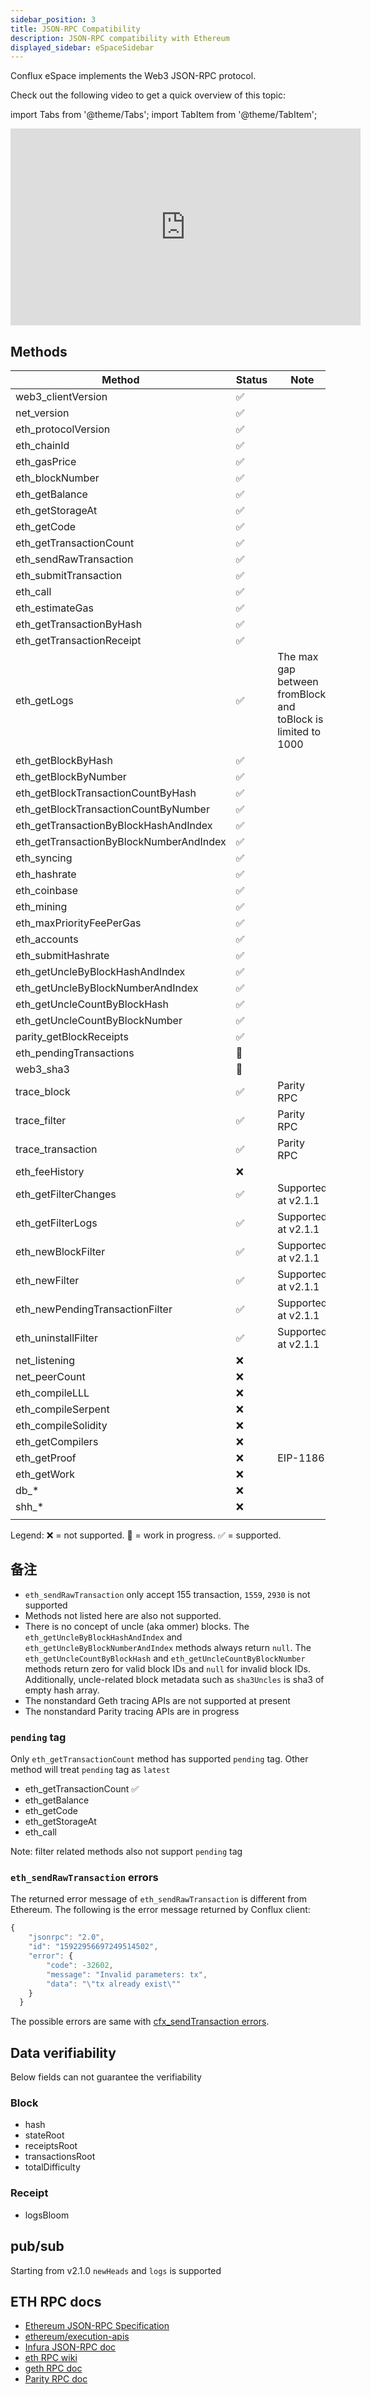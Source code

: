 ```yaml
---
sidebar_position: 3
title: JSON-RPC Compatibility
description: JSON-RPC compatibility with Ethereum
displayed_sidebar: eSpaceSidebar
---
```


Conflux eSpace implements the Web3 JSON-RPC protocol.

Check out the following video to get a quick overview of this topic:

import Tabs from '@theme/Tabs';
import TabItem from '@theme/TabItem';


<Tabs>
  <TabItem value="youtube" label="JSON-RPC Compatibility Video">
<iframe width="560" height="315" src="https://www.youtube.com/embed/svpqUAjzdk0?si=j6Ia3OEi8Go5DTPq" title="YouTube video player" frameborder="0" allow="accelerometer; autoplay; clipboard-write; encrypted-media; gyroscope; picture-in-picture; web-share" allowfullscreen></iframe>
  </TabItem>
</Tabs>

## Methods

| Method                                  | Status | Note                                                         |
| --------------------------------------- | ------ | ------------------------------------------------------------ |
| web3_clientVersion                      | ✅      |                                                              |
| net_version                             | ✅      |                                                              |
| eth_protocolVersion                     | ✅      |                                                              |
| eth_chainId                             | ✅      |                                                              |
| eth_gasPrice                            | ✅      |                                                              |
| eth_blockNumber                         | ✅      |                                                              |
| eth_getBalance                          | ✅      |                                                              |
| eth_getStorageAt                        | ✅      |                                                              |
| eth_getCode                             | ✅      |                                                              |
| eth_getTransactionCount                 | ✅      |                                                              |
| eth_sendRawTransaction                  | ✅      |                                                              |
| eth_submitTransaction                   | ✅      |                                                              |
| eth_call                                | ✅      |                                                              |
| eth_estimateGas                         | ✅      |                                                              |
| eth_getTransactionByHash                | ✅      |                                                              |
| eth_getTransactionReceipt               | ✅      |                                                              |
| eth_getLogs                             | ✅      | The max gap between fromBlock and toBlock is limited to 1000 |
| eth_getBlockByHash                      | ✅      |                                                              |
| eth_getBlockByNumber                    | ✅      |                                                              |
| eth_getBlockTransactionCountByHash      | ✅      |                                                              |
| eth_getBlockTransactionCountByNumber    | ✅      |                                                              |
| eth_getTransactionByBlockHashAndIndex   | ✅      |                                                              |
| eth_getTransactionByBlockNumberAndIndex | ✅      |                                                              |
| eth_syncing                             | ✅      |                                                              |
| eth_hashrate                            | ✅      |                                                              |
| eth_coinbase                            | ✅      |                                                              |
| eth_mining                              | ✅      |                                                              |
| eth_maxPriorityFeePerGas                | ✅      |                                                              |
| eth_accounts                            | ✅      |                                                              |
| eth_submitHashrate                      | ✅      |                                                              |
| eth_getUncleByBlockHashAndIndex         | ✅      |                                                              |
| eth_getUncleByBlockNumberAndIndex       | ✅      |                                                              |
| eth_getUncleCountByBlockHash            | ✅      |                                                              |
| eth_getUncleCountByBlockNumber          | ✅      |                                                              |
| parity_getBlockReceipts                 | ✅      |                                                              |
| eth_pendingTransactions                 | 🚧      |                                                              |
| web3_sha3                               | 🚧      |                                                              |
| trace_block                             | ✅      | Parity RPC                                                   |
| trace_filter                            | ✅      | Parity RPC                                                   |
| trace_transaction                       | ✅      | Parity RPC                                                   |
| eth_feeHistory                          | ❌      |                                                              |
| eth_getFilterChanges                    | ✅      | Supported at v2.1.1                                          |
| eth_getFilterLogs                       | ✅      | Supported at v2.1.1                                          |
| eth_newBlockFilter                      | ✅      | Supported at v2.1.1                                          |
| eth_newFilter                           | ✅      | Supported at v2.1.1                                          |
| eth_newPendingTransactionFilter         | ✅      | Supported at v2.1.1                                          |
| eth_uninstallFilter                     | ✅      | Supported at v2.1.1                                          |
| net_listening                           | ❌      |                                                              |
| net_peerCount                           | ❌      |                                                              |
| eth_compileLLL                          | ❌      |                                                              |
| eth_compileSerpent                      | ❌      |                                                              |
| eth_compileSolidity                     | ❌      |                                                              |
| eth_getCompilers                        | ❌      |                                                              |
| eth_getProof                            | ❌      | EIP-1186                                                     |
| eth_getWork                             | ❌      |                                                              |
| db_*                                    | ❌      |                                                              |
| shh_*                                   | ❌      |                                                              |
|                                         |        |                                                              |

Legend: ❌ = not supported. 🚧 = work in progress. ✅ = supported.

## 备注

* `eth_sendRawTransaction` only accept 155 transaction, `1559`, `2930` is not supported
* Methods not listed here are also not supported.
* There is no concept of uncle (aka ommer) blocks. The `eth_getUncleByBlockHashAndIndex` and `eth_getUncleByBlockNumberAndIndex` methods always return `null`. The `eth_getUncleCountByBlockHash` and `eth_getUncleCountByBlockNumber` methods return zero for valid block IDs and `null` for invalid block IDs. Additionally, uncle-related block metadata such as `sha3Uncles` is sha3 of empty hash array.
* The nonstandard Geth tracing APIs are not supported at present
* The nonstandard Parity tracing APIs are in progress

### `pending` tag

Only `eth_getTransactionCount` method has supported `pending` tag. Other method will treat `pending` tag as `latest`

* eth_getTransactionCount ✅
* eth_getBalance
* eth_getCode
* eth_getStorageAt
* eth_call

Note: filter related methods also not support `pending` tag

### `eth_sendRawTransaction` errors

The returned error message of `eth_sendRawTransaction` is different from Ethereum. The following is the error message returned by Conflux client:

```js
{
    "jsonrpc": "2.0",
    "id": "15922956697249514502",
    "error": {
        "code": -32602,
        "message": "Invalid parameters: tx",
        "data": "\"tx already exist\""
    }
  }
```

The possible errors are same with [cfx_sendTransaction errors](../../core/build/json-rpc/cfx_sendTransaction-errors.md).

## Data verifiability

Below fields can not guarantee the verifiability

### Block

* hash
* stateRoot
* receiptsRoot
* transactionsRoot
* totalDifficulty

### Receipt

* logsBloom

## pub/sub

Starting from v2.1.0 `newHeads` and `logs` is supported

## ETH RPC docs

* [Ethereum JSON-RPC Specification](https://playground.open-rpc.org/?schemaUrl=https://raw.githubusercontent.com/ethereum/eth1.0-apis/assembled-spec/openrpc.json&uiSchema%5BappBar%5D%5Bui:splitView%5D=false&uiSchema%5BappBar%5D%5Bui:input%5D=false&uiSchema%5BappBar%5D%5Bui:examplesDropdown%5D=false)
* [ethereum/execution-apis](https://github.com/ethereum/execution-apis)
* [Infura JSON-RPC doc](https://infura.io/docs/ethereum#tag/JSON-RPC-Methods)
* [eth RPC wiki](https://eth.wiki/json-rpc/API)
* [geth RPC doc](https://geth.ethereum.org/docs/rpc/server)
* [Parity RPC doc](https://openethereum.github.io/JSONRPC)
